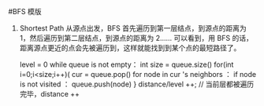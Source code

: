 #BFS
模版
1. Shortest Path 
从源点出发，BFS 首先遍历到第一层结点，到源点的距离为 1，然后遍历到第二层结点，到源点的距离为 2…… 可以看到，用 BFS 的话，距离源点更近的点会先被遍历到，这样就能找到到某个点的最短路径了。


      level = 0
      while queue is not empty：
         int size = queue.size()
         for(int i=0;i<size;i++)(
              cur = queue.pop()
              for node in cur 's neighbors ：
                  if node is not visited ：
                      queue.push(node)
          }
         distance/level ++; // 当前层都被遍历完毕，distance ++

    
